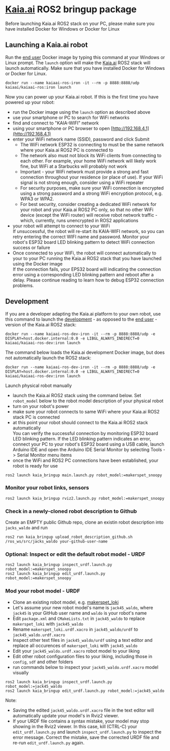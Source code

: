 # [Kaia.ai](https://kaia.ai/) ROS2 bringup package

Before launching Kaia.ai ROS2 stack on your PC, please make sure you have installed
Docker for Windows or Docker for Linux

## Launching a Kaia.ai robot
Run the [end user](https://hub.docker.com/r/kaiaai/kaia-ros) Docker image by typing this command
at your Windows or Linux prompt. The `launch` option will make the [Kaia.ai](https://kaia.ai)
ROS2 stack will launch automatically. Make sure that you have installed Docker for Windows or Docker for Linux.
```
docker run --name kaiaai-ros-iron -it --rm -p 8888:8888/udp kaiaai/kaiaai-ros:iron launch
```

Now you can power up your Kaia.ai robot. If this is the first time you have powered up
your robot:
- run the Docker image using the `launch` option as described above
- use your smartphone or PC to search for WiFi networks
- find and connect to "KAIA-WIFI" network
- using your smartphone or PC browser to open [http://192.168.4.1](http://192.168.4.1)
- enter your WiFi network name (SSID), password and click Submit  
  - The WiFi network ESP32 is connecting to must be the same network where your Kaia.ai ROS2 PC
is connected to
  - The network also must not block its WiFi clients from connecting to each
other. For example, your home WiFi network will likely work fine, but WiFi at a Starbucks
will probably not work
  - Important - your WiFi network must provide a strong and fast connection throughout
your residence (or place of use). If your WiFi signal is not strong enough, consider
using a WiFi repeater
  - For security purposes, make sure your WiFi connection is encrypted using a strong
password and a strong WiFi encryption protocol, e.g. WPA3 or WPA2.
  - For best security, consider creating a dedicated WiFi network for your robot and
your Kaia.ai ROS2 PC only, so that no other WiFi device (except the WiFi router) will
receive robot network traffic - which, currently, runs unencrypted in ROS2 applications
- your robot will attempt to connect to your WiFi  
If unsuccessful, the robot will re-start its KAIA-WIFI network, so you can retry entering
the correct WIFI name and password. Monitor your robot's ESP32 board LED blinking pattern
to detect WiFi connection success or failure
- Once connected to your WiFi, the robot will connect automatically to your to your PC
running the Kaia.ai ROS2 stack that you have launched using the Docker image  
If the connection fails, your EPS32 board will indicating the connection error using
a corresponding LED blinking pattern and reboot after a delay. Please continue reading
to learn how to debug ESP32 connection problems.

## Development
If you are a developer adapting the Kaia.ai platform to your own robot, use this command to
launch the [development](https://hub.docker.com/r/kaiaai/kaia-ros-dev) - as opposed to the
[end user](https://hub.docker.com/r/kaiaai/kaia-ros) - version of the Kaia.ai ROS2 stack:
```
docker run --name kaiaai-ros-dev-iron -it --rm -p 8888:8888/udp -e DISPLAY=host.docker.internal:0.0 -e LIBGL_ALWAYS_INDIRECT=0 kaiaai/kaiaai-ros-dev:iron launch
```

The command below loads the Kaia.ai development Docker image, but does not automatically launch the ROS2 stack:
```
docker run --name kaiaai-ros-dev-iron -it --rm -p 8888:8888/udp -e DISPLAY=host.docker.internal:0.0 -e LIBGL_ALWAYS_INDIRECT=0 kaiaai/kaiaai-ros-dev:iron launch
```

Launch physical robot manually
- launch the Kaia.ai ROS2 stack using the command below. Set `robot_model` below to the
robot model description of your physical robot
- turn on your robot's power
- make sure your robot connects to same WiFi where your Kaia.ai ROS2 stack PC is connected
- at this point your robot should connect to the Kaia.ai ROS2 stack automatically  
You can verify the successful connection by monitoring ESP32 board LED blinking pattern.
If the LED blinking pattern indicates an error, connect your PC to your robot's ESP32 board
using a USB cable, launch Arduino IDE and open the Arduino IDE Serial Monitor by
selecting Tools -> Serial Monitor menu items
- once the WiFi and ROS2 PC connections have been established, your robot is ready for use
```
ros2 launch kaia_bringup main.launch.py robot_model:=makerspet_snoopy
```

### Monitor your robot links, sensors
```
ros2 launch kaia_bringup rviz2.launch.py robot_model:=makerspet_snoopy
```

### Check in a newly-cloned robot description to Github
Create an EMPTY public Github repo, clone an existin robot description into `jacks_waldo` and run
```
ros2 run kaia_bringup upload_robot_description_github.sh /ros_ws/src/jacks_waldo your-github-user-name
```

### Optional: Inspect or edit the default robot model - URDF
```
ros2 launch kaia_bringup inspect_urdf.launch.py robot_model:=makerspet_snoopy
ros2 launch kaia_bringup edit_urdf.launch.py robot_model:=makerspet_snoopy
```

### Mod your robot model - URDF
- Clone an existing robot model, e.g. [makerspet_loki](https://github.com/makerspet/makerspet_loki)
- Let's assume your new robot model's name is `jack45_waldo`, where `jack45` is your GitHub user name
and `waldo` is your robot's name
- Edit `package.xml` and `CMakeLists.txt` in `jack45_waldo` to replace `makerspet_loki` with `jack45_waldo`
- Rename `makerspet_loki.urdf.xacro` in `jack45_waldo/urdf` to `jack45_waldo.urdf.xacro`
- Inspect other text files in `jack45_waldo/urdf` using a text editor and replace all occurences of `makerspet_loki` with `jack45_waldo`
- Edit your `jack45_waldo.urdf.xacro` robot model to your liking
- Edit other robot configuration files to your liking, including those in `config`, `sdf` and other folders
- run commands below to inspect your `jack45_waldo.urdf.xacro` model visually
```
ros2 launch kaia_bringup inspect_urdf.launch.py robot_model:=jack45_waldo
ros2 launch kaia_bringup edit_urdf.launch.py robot_model:=jack45_waldo
```

Note:
- Saving the edited `jack45_waldo.urdf.xacro` file in the text editor will automatically
update your model's in Rviz2 viewer.
- If your URDF file contains a syntax mistake, your model may stop showing in the Rviz2
viewer. In this case, kill (CTRL-C) your `edit_urdf.launch.py` and launch `inspect_urdf.launch.py`
to inspect the error message. Correct the mistake, save the corrected URDF file and
re-run `edit_urdf.launch.py` again.
